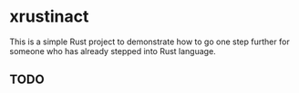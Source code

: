 # xrustinact

This is a simple Rust project to demonstrate how to go one step further for someone who has already stepped into Rust language.

## TODO
